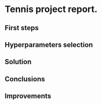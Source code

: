 
# Tennis project report.

## First steps

## Hyperparameters selection

## Solution

## Conclusions

## Improvements
